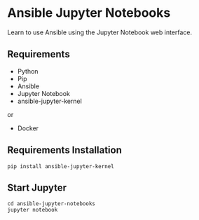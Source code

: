 # Ansible Jupyter Notebooks

Learn to use Ansible using the Jupyter Notebook web interface.


## Requirements

* Python
* Pip
* Ansible
* Jupyter Notebook
* ansible-jupyter-kernel

or

* Docker

## Requirements Installation

```
pip install ansible-jupyter-kernel
```

## Start Jupyter

```
cd ansible-jupyter-notebooks
jupyter notebook
```
